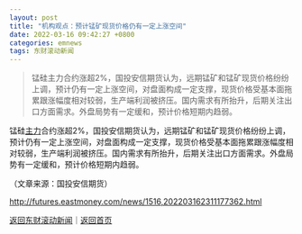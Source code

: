 ```yaml
---
layout: post
title: "机构观点：预计锰矿现货价格仍有一定上涨空间"
date: 2022-03-16 09:42:27 +0800
categories: emnews
tags: 东财滚动新闻
---
```

> 锰硅主力合约涨超2%，国投安信期货认为，远期锰矿和锰矿现货价格纷纷上调，预计仍有一定上涨空间，对盘面构成一定支撑，现货价格受基本面拖累跟涨幅度相对较弱，生产端利润被挤压。国内需求有所抬升，后期关注出口方面需求。外盘局势有一定缓和，预计价格短期内趋弱。

<p>锰硅<span id="Info.3291"><a href="http://data.eastmoney.com/zlsj/" class="infokey">主力</a></span>合约涨超2%，国投安信期货认为，远期锰矿和锰矿现货价格纷纷上调，预计仍有一定上涨空间，对盘面构成一定支撑，现货价格受基本面拖累跟涨幅度相对较弱，生产端利润被挤压。国内需求有所抬升，后期关注出口方面需求。外盘局势有一定缓和，预计价格短期内趋弱。</p><p class="em_media">（文章来源：国投安信期货）</p>

<http://futures.eastmoney.com/news/1516,202203162311177362.html>

[返回东财滚动新闻](//finews.withounder.com/emnews/)｜[返回首页](//finews.withounder.com/)